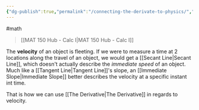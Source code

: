 ```yaml
---
{"dg-publish":true,"permalink":"/connecting-the-derivate-to-physics/","dgHomeLink":true,"dgPassFrontmatter":false,"dgShowLocalGraph":true}
---
```


#math 
> [[MAT 150 Hub - Calc I|MAT 150 Hub - Calc I]]

The **velocity** of an object is fleeting. 
If we were to measure a time at 2 locations along the travel of an object, we would get a [[Secant Line|Secant Line]], which doesn't actually describe the *immediate speed* of an object. 
Much like a [[Tangent Line|Tangent Line]]'s slope, an [[Immediate Slope|Immediate Slope]] better describes the velocity at a specific instant int time. 

That is how we can use [[The Derivative|The Derivative]] in regards to velocity.